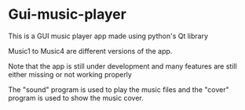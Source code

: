 # Gui-music-player
This is a GUI music player app made using python's Qt library

Music1 to Music4 are different versions of the app.

Note that the app is still under development and many features are still either missing or not working properly

The "sound" program is used to play the music files and the "cover" program is used to show the music cover.
